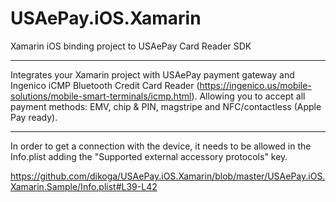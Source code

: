 # USAePay.iOS.Xamarin
Xamarin iOS binding project to USAePay Card Reader SDK

------------------------------------------------------------------------

Integrates your Xamarin project with USAePay payment gateway and Ingenico iCMP Bluetooth Credit Card Reader (https://ingenico.us/mobile-solutions/mobile-smart-terminals/icmp.html). Allowing you to accept all payment methods: EMV, chip & PIN, magstripe and NFC/contactless (Apple Pay ready).

------------------------------------------------------------------------

In order to get a connection with the device, it needs to be allowed in the Info.plist adding the "Supported external accessory protocols" key.

https://github.com/dikoga/USAePay.iOS.Xamarin/blob/master/USAePay.iOS.Xamarin.Sample/Info.plist#L39-L42
